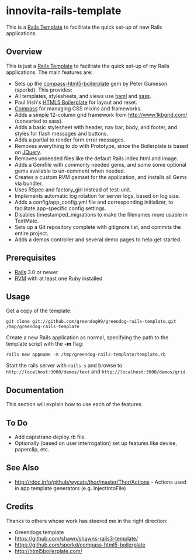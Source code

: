 # innovita-rails-template

This is a [Rails Template](http://m.onkey.org/2008/12/4/rails-templates) to facilitate the
quick set-up of new Rails applications.

## Overview

This is just a [Rails Template](http://m.onkey.org/2008/12/4/rails-templates) to facilitate the
quick set-up of my Rails applications.  The main features are:

* Sets up the [compass-html5-boilerplate](https://github.com/sporkd/compass-html5-boilerplate) gem by Peter Gumeson (sporkd). This provides:
 * All templates, stylesheets, and views use [haml](http://haml-lang.com/) and [sass](http://sass-lang.com/).
 * Paul Irish's [HTML5 Boilerplate](http://html5boilerplate.com/) for layout and reset.
 * [Compass](http://compass-style.org/) for managing CSS mixins and frameworks.
* Adds a simple 12-column grid framework from <http://www.1kbgrid.com/> (converted to sass).
* Adds a basic stylesheet with header, nav bar, body, and footer, and styles for flash messages and buttons.
* Adds a partial to render form error messages.
* Removes everything to do with Prototype, since the Boilerplate is based on [JQuery](http://jquery.com/).
* Removes unneeded files like the default Rails index.html and image.
* Adds a Gemfile with commonly needed gems, and some some optional gems available to un-comment when needed.
* Creates a custom RVM gemset for the application, and installs all Gems via bundler.
* Uses RSpec and factory_girl instead of test-unit.
* Implements automatic log rotation for server logs, based on log size.
* Adds a config/app_config.yml file and corresponding initializer, to facilitate app-specific config settings.
* Disables timestamped_migrations to make the filenames more usable in TextMate.
* Sets up a Git repository complete with gitignore list, and commits the entire project.
* Adds a demos controller and several demo pages to help get started.

## Prerequisites

* [Rails](http://rubyonrails.org/) 3.0 or newer
* [RVM](http://rvm.beginrescueend.com/) with at least one Ruby installed

## Usage

Get a copy of the template:

`git clone git://github.com/greendog99/greendog-rails-template.git /tmp/greendog-rails-template`

Create a new Rails application as normal, specifying the path to the template script with the **-m** flag:

`rails new appname -m /tmp/greendog-rails-template/template.rb`

Start the rails server with `rails s` and browse
to `http://localhost:3000/demos/text` and `http://localhost:3000/demos/grid`.

## Documentation

This section will explain how to use each of the features.

## To Do

* Add capistrano deploy.rb file.
* Optionally (based on user interrogation) set up features like devise, paperclip, etc.

## See Also

* <http://rdoc.info/github/wycats/thor/master/Thor/Actions> - Actions used in app template generators (e.g. InjectIntoFile)

## Credits

Thanks to others whose work has steered me in the right direction:

* Greendogs template
* <https://github.com/shawn/shawns-rails3-template/>
* <https://github.com/sporkd/compass-html5-boilerplate>
* <http://html5boilerplate.com/>
